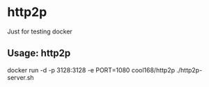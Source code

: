 # http2p
Just for testing docker
## Usage: http2p
docker run -d -p 3128:3128 -e PORT=1080 cool168/http2p ./http2p-server.sh
